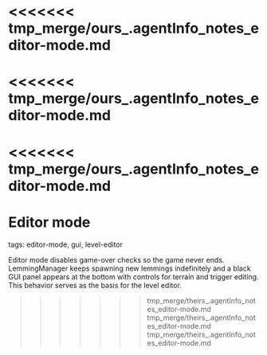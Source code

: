 <<<<<<< tmp_merge/ours_.agentInfo_notes_editor-mode.md
=======
<<<<<<< tmp_merge/ours_.agentInfo_notes_editor-mode.md
=======
<<<<<<< tmp_merge/ours_.agentInfo_notes_editor-mode.md
=======
# Editor mode

tags: editor-mode, gui, level-editor

Editor mode disables game-over checks so the game never ends. LemmingManager keeps spawning new lemmings indefinitely and a black GUI panel appears at the bottom with controls for terrain and trigger editing. This behavior serves as the basis for the level editor.
>>>>>>> tmp_merge/theirs_.agentInfo_notes_editor-mode.md
>>>>>>> tmp_merge/theirs_.agentInfo_notes_editor-mode.md
>>>>>>> tmp_merge/theirs_.agentInfo_notes_editor-mode.md
